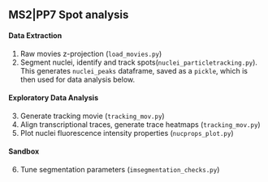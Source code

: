 ## MS2|PP7 Spot analysis

#### Data Extraction
1. Raw movies z-projection (`load_movies.py`)
2. Segment nuclei, identify and track spots(`nuclei_particletracking.py`).  This generates `nuclei_peaks` dataframe, saved as a `pickle`, which is then used for data analysis below.  


#### Exploratory Data Analysis
3. Generate tracking movie (`tracking_mov.py`)
4. Align transcriptional traces, generate trace heatmaps  (`tracking_mov.py`)
5. Plot nuclei fluorescence intensity properties  (`nucprops_plot.py`)

#### Sandbox
6. Tune segmentation parameters (`imsegmentation_checks.py`)
